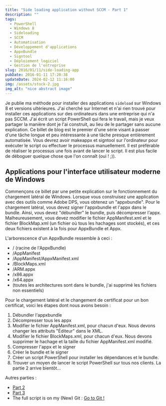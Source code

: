 ```yaml
---
title: "Side loading application without SCCM - Part 1"
description: ""
tags:
  - PowerShell
  - Windows 8
  - Sideloading
  - SCCM
  - Automatisation
  - Développement d'applications
  - AppxBundle
  - Signtool
  - Déploiement logiciel
  - Gestion de l'entreprise
slug: 2016/01/11/side-loading-app
pubDate: 2016-01-11 17:20:38
updateDate: 2024-02-12 11:16:00
img: /assets/stock-2.jpg
img_alt: "nice abstract image"
---
```


Je publie ma méthode pour installer des applications `sideload` sur Windows 8 et versions ultérieures. J'ai cherché sur Internet et n'ai rien trouvé pour installer ces applications sur des ordinateurs dans une entreprise qui n'a pas SCCM. J'ai écrit un script PowerShell qui fera le travail, mais je veux partager la manière dont je l'ai construit, au lieu de le partager sans aucune explication. Ce billet de blog est le premier d'une série visant à passer d'une tâche longue et peu intéressante à une tâche presque entièrement automatisée. Vous devrez avoir makeappx et signtool sur l'ordinateur pour exécuter le script ou effectuer le processus manuellement. Il est préférable de réaliser le processus une fois avant de lancer le script. Il est plus facile de déboguer quelque chose que l'on connaît (oui ! ;)).

## Applications pour l'interface utilisateur moderne de Windows

Commençons ce billet par une petite explication sur le fonctionnement du chargement latéral de Windows. Lorsque vous construisez une application avec des outils comme Adobe DPS, vous obtenez un "appxbundle". Pour le chargement latéral, vous devez signer l'appxbundle et l'appx dans le bundle. Ainsi, vous devez "débundler" le bundle, puis décompresser l'appx. Malheureusement, vous devez modifier le fichier AppManifest.xml et le fichier BlockMap.xml (un fichier où tous les hachages sont stockés), et ces deux fichiers existent à la fois pour AppxBundle et Appx.

L'arborescence d'un AppxBundle ressemble à ceci :

- / (racine de l'AppxBundle)
- /AppManifest
- /AppManifest/AppxManifest.xml
- /BlockMaps.xml
- /ARM.appx
- /x86.appx
- /x64.appx
- (toutes les architectures sont dans le bundle, j'ai supprimé les fichiers non essentiels)

Pour le chargement latéral et le changement de certificat pour un bon certificat, voici les étapes dont nous avons besoin :

1. Débundler l'appxbundle
2. Décompresser tous les appx
3. Modifier le fichier AppManifest.xml, pour chacun d'eux. Nous devons changer les attributs "Éditeur" dans le XML.
4. Modifier le fichier BlockMaps.xml, pour chacun d'eux. Nous devons supprimer le hachage et la taille du fichier AppManifest.xml modifié.
5. Compresser l'appx et le signer
6. Créer le bundle et le signer
7. Créer un script PowerShell pour installer les dépendances et le bundle.
8. Trouver un moyen de lancer le script PowerShell sur tous nos clients.
   La partie 2 arrive bientôt...

Autres parties :

- [Part 2](./2016/01/11/side-loading-application-without-sccm-part-2/)
- [Part 3](./2016/01/11/side-loading-application-without-sccm-part-3/)
- The full script is on my (New) Git : [Go to Git !](https://github.com/EtienneDeneuve/Powershell)
